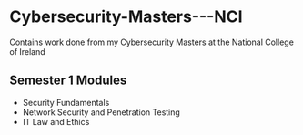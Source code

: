 # Cybersecurity-Masters---NCI
Contains work done from my Cybersecurity Masters at the National College of Ireland

## Semester 1 Modules 
- Security Fundamentals
- Network Security and Penetration Testing
- IT Law and Ethics

